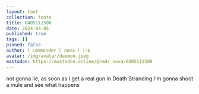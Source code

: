 ```yaml
---
layout: toot
collection: toots
title: 0405111500
date: 2024-04-05
published: true
tags: []
pinned: false
author: ⸸ commander ░ nova ⸸ :~$
avatar: /img/avatar/daemon.jpeg
mastodon: https://mastodon.online/@cmdr_nova/0405111500
---
```


not gonna lie, as soon as I get a real gun in Death Stranding I'm gonna shoot a mule and see what happens
